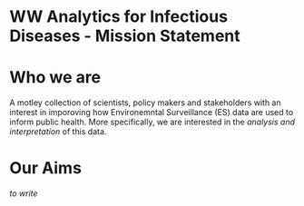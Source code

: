 # WW Analytics for Infectious Diseases - Mission Statement

# Who we are

A motley collection of scientists, policy makers and stakeholders with an interest in imporoving how Environemntal Surveillance (ES) data are used to inform public health. More specifically, we are interested in the _analysis and interpretation_ of this data.

# Our Aims

_to write_